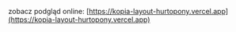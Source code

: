 zobacz podgląd online: [https://kopia-layout-hurtopony.vercel.app](https://kopia-layout-hurtopony.vercel.app)

